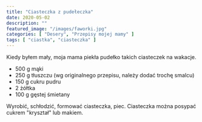```yaml
---
title: "Ciasteczka z pudełeczka"
date: 2020-05-02
description: ""
featured_image: "/images/faworki.jpg"
categories: [ "Desery", "Przepisy mojej mamy" ]
tags: [ "ciastka", "ciasteczka" ]
---
```


Kiedy byłem mały, moja mama piekła pudełko takich ciasteczek na wakacje.
<!--more-->

 * 500 g mąki
 * 250 g tłuszczu (wg originalnego przepisu, należy dodać trochę smalcu)
 * 150 g cukru pudru
 * 2 żółtka
 * 100 g gęstej śmietany

Wyrobić, schłodzić, formować ciasteczka, piec. Ciasteczka można posypać
cukrem "kryształ" lub makiem.







